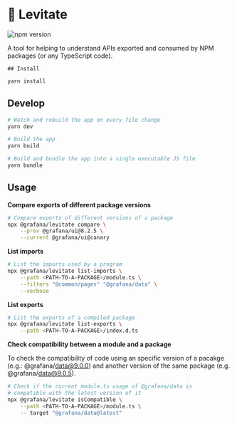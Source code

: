 # 🔮 Levitate

![npm version](https://img.shields.io/npm/v/@grafana/levitate)

A tool for helping to understand APIs exported and consumed by NPM packages (or any TypeScript code).

    ## Install

```bash
yarn install
```

## Develop

```bash
# Watch and rebuild the app on every file change
yarn dev

# Build the app
yarn build

# Build and bundle the app into a single executable JS file
yarn bundle
```

## Usage

**Compare exports of different package versions**

```bash
# Compare exports of different versions of a package
npx @grafana/levitate compare \
    --prev @grafana/ui@8.2.5 \
    --current @grafana/ui@canary
```

**List imports**

```bash
# List the imports used by a program
npx @grafana/levitate list-imports \
    --path <PATH-TO-A-PACKAGE>/module.ts \
    --filters "@common/pages" "@grafana/data" \
    --verbose
```

**List exports**

```bash
# List the exports of a compiled package
npx @grafana/levitate list-exports \
    --path <PATH-TO-A-PACKAGE>/index.d.ts
```

**Check compatibility between a module and a package**

To check the compatibility of code using an specific version of a pacakge (e.g.: @grafana/data@9.0.0)
and another version of the same package (e.g. @grafana/data@9.0.5).

```bash
# Check if the current module.ts usage of @grafana/data is
# compatible with the latest version of it
npx @grafana/levitate isCompatible \
    --path <PATH-TO-A-PACKAGE>/module.ts \
    -- target "@grafana/data@latest"
```
